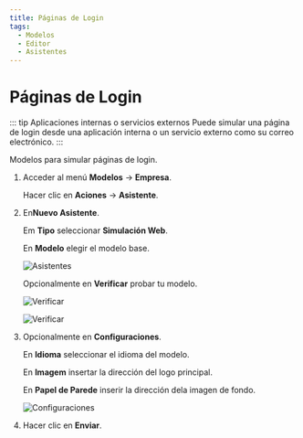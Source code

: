 ```yaml
---
title: Páginas de Login
tags:
  - Modelos
  - Editor
  - Asistentes
---
```


# Páginas de Login

::: tip Aplicaciones internas o servicios externos
Puede simular una página de login desde una aplicación interna o un servicio externo como su correo electrónico.
:::

Modelos para simular páginas de login.

1. Acceder al menú **Modelos** -> **Empresa**.

   Hacer clic en **Aciones** -> **Asistente**.

2. En**Nuevo Asistente**.

   Em **Tipo** seleccionar **Simulación Web**.

   En **Modelo** elegir el modelo base.

   ![Asistentes](https://cdn.phishx.io/phishx-docs/images/phishx_templates_wizard_web_01.webp)

   Opcionalmente en **Verificar** probar tu modelo.

   ![Verificar](https://cdn.phishx.io/phishx-docs/images/phishx_templates_wizard_web_03.webp)

   ![Verificar](https://cdn.phishx.io/phishx-docs/images/phishx_templates_wizard_web_04.webp)

3. Opcionalmente en **Configuraciones**.

   En **Idioma** seleccionar el idioma del modelo.

   En **Imagem** insertar la dirección del logo principal.

   En **Papel de Parede** inserir la dirección dela imagen de fondo.

   ![Configuraciones](https://cdn.phishx.io/phishx-docs/images/phishx_templates_wizard_web_02.webp)

4. Hacer clic en **Enviar**.

